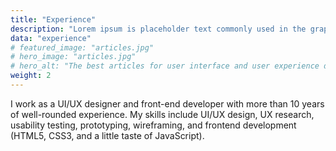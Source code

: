 ```yaml
---
title: "Experience"
description: "Lorem ipsum is placeholder text commonly used in the graphic, print, and publishing!"
data: "experience"
# featured_image: "articles.jpg"
# hero_image: "articles.jpg"
# hero_alt: "The best articles for user interface and user experience design."
weight: 2
---
```


I work as a UI/UX designer and front-end developer with more than 10 years of well-rounded experience. My skills include UI/UX design, UX research, usability testing, prototyping, wireframing, and frontend development (HTML5, CSS3, and a little taste of JavaScript).

